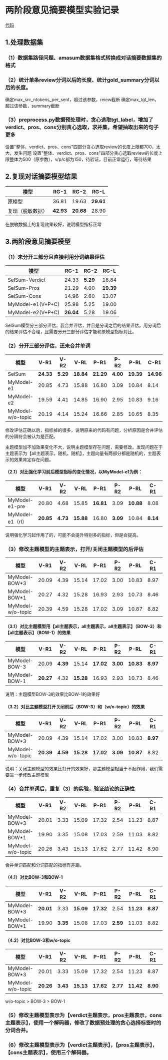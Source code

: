 # 两阶段意见摘要模型实验记录
[代码](https://github.com/wzl0228/amasum_review_summ)
## 1.处理数据集
### （1）数据集路径问题、amasum数据集格式转换成对话摘要数据集的格式
### （2）统计单条review分词以后的长度、统计gold_summary分词以后的长度。
确定max_src_ntokens_per_sent，超过该参数，reiew截断
确定max_tgt_len，超过该参数，summary截断
### （3）preprocess.py数据预处理时，贪心选取tgt_label，增加了verdict、pros、cons分别贪心选取，求并集，希望抽取出来的句子更多
设置"整体、verdict、pros、cons"四部分贪心选取review的长度上限都700，太大，发生问题
设置"整体、verdict、pros、cons"四部分贪心选取review的长度上限整体为500（原参数），v/p/c都为150，待验证，目前正常运行，等待结果

## 2.复现对话摘要模型结果
模型  | RG-1 | RG-2 | RG-L
---- | ----- | ----- | -----
原模型  | 36.81 | 19.63 | **29.61**
复现（脱敏数据）| **42.93** | **20.68** | 28.90

在脱敏数据上的复现效果较好，说明模型指标正常
## 3.两阶段意见摘要模型
### （1）未分开三部分且直接利用分词结果评估
模型  | RG-1 | RG-2 | RG-L
---- | ----- | ----- | -----
SelSum-Verdict  | 24.33 | **5.29** | 18.84
SelSum-Pros | 21.29 | 4.00 | **19.39**
SelSum-Cons | 14.96 | 2.60 | 13.07
MyModel-e1(V+P+C) | 25.98 | 5.25 | 19.00
MyModel-e2(V+P+C) | **26.04** | 5.28 | 19.06

SelSum模型分三部分评估，我合并评估，并且是分词之后的结果评估，用分词后的结果评估不合理，且需要分开三部分评估才能和原模型指标对比。
### （2）分开三部分评估，还未合并单词
模型  | V-R1 | V-R2 | V-RL | P-R1 | P-R2 | P-RL | C-R1 | C-R2 | C-RL 
---- | ----- | ----- | ----- | ----- | ----- | ----- | ----- | ----- | ----- 
SelSum | **24.33** | **5.29** | **18.84** | **21.29** | **4.00** | **19.39** | **14.96** | **2.60** | **13.07**
MyModel-e1 | 20.85 | 4.73 | 15.88 | 16.80 | 3.09 | 10.84 | 8.14 | 1.42 | 6.26
MyModel-e2 | 19.59 | 4.41 | 14.85 | 16.90 | 2.95 | 10.83 | 9.16 | 1.50 | 7.06
MyModel-w/o-topic | 20.19 | 4.14 | 15.24 | 16.66 | 2.85 | 10.65 | 8.35 | 1.51 | 6.53

修改评估正确以后，指标掉的很多，说明原来的代码有问题，分析原因是合并评估的分隔符会被认为是匹配。

主题模型加不加效果变化不大，说明主题模型存在问题，需要修改。发现问题在于主题表示为【all主题表示，随机，随机】，主题向量有两部分都是随机的，主题表示的效果肯定存在问题。

#### （2.1）对比强化学习前后模型指标的变化情况，以MyModel-e1为例：
模型  | V-R1 | V-R2 | V-RL | P-R1 | P-R2 | P-RL | C-R1 | C-R2 | C-RL 
---- | ----- | ----- | ----- | ----- | ----- | ----- | ----- | ----- | ----- 
MyModel-e1-pre | 20.80 | 4.68 | 15.85 | **16.81** | 3.09 | **10.88** | 8.08 | 1.38 | 6.18
MyModel-e1（rl） | **20.85** | **4.73** | **15.88** | 16.80 | **3.09** | 10.84 | **8.14** | **1.42** | **6.26**

说明强化学习起作用了的，可能不会提升特别多的指标，但是会提高。

### （3）修改主题模型的主题表示，打开/关闭主题模型的后评估
模型  | V-R1 | V-R2 | V-RL | P-R1 | P-R2 | P-RL | C-R1 | C-R2 | C-RL 
---- | ----- | ----- | ----- | ----- | ----- | ----- | ----- | ----- | ----- 
MyModel-BOW*3 | 20.09 | 4.39 | 15.14 | 17.02 | 3.00 | 10.83 | 8.97 | 1.67 | 6.92
MyModel-BOW*1 | 20.27 | 4.32 | 15.28 | 16.93 | 2.93 | 10.73 | 8.46 | 1.56 | 6.57
MyModel-w/o-topic | 20.39 | 4.59 | 15.28 | 17.02 | 3.09 | 10.87 | 8.82 | 1.57 | 6.79

#### （3.1）对比主题模型用【all主题表示，all主题表示，all主题表示】（BOW-3）和【all主题表示】（BOW-1）的效果
模型  | V-R1 | V-R2 | V-RL | P-R1 | P-R2 | P-RL | C-R1 | C-R2 | C-RL 
---- | ----- | ----- | ----- | ----- | ----- | ----- | ----- | ----- | ----- 
MyModel-BOW-3 | 20.09 | **4.39** | 15.14 | **17.02** | **3.00** | **10.83** | **8.97** | **1.67** | **6.92**
MyModel-BOW-1 | **20.27** | 4.32 | **15.28** | 16.93 | 2.93 | 10.73 | 8.46 | 1.56 | 6.57

说明：主题模型BOW-3的效果比BOW-1的效果好

#### （3.2）对比主题模型打开关闭前后（BOW-3）和（w/o-topic）的效果
模型  | V-R1 | V-R2 | V-RL | P-R1 | P-R2 | P-RL | C-R1 | C-R2 | C-RL 
---- | ----- | ----- | ----- | ----- | ----- | ----- | ----- | ----- | ----- 
MyModel-BOW*3 | 20.09 | 4.39 | 15.14 | 17.02 | 3.00 | 10.83 | **8.97** | **1.67** | **6.92**
MyModel-w/o-topic | **20.39** | **4.59** | **15.28** | **17.02** | **3.09** | **10.87** | 8.82 | 1.57 | 6.79

说明：关闭主题模型的效果比打开的效果好，那主题模型相当于不起作用，我们需要进一步修改主题模型

### （4）合并单词后，重复（3）的实验，验证结论的正确性
模型  | V-R1 | V-R2 | V-RL | P-R1 | P-R2 | P-RL | C-R1 | C-R2 | C-RL 
---- | ----- | ----- | ----- | ----- | ----- | ----- | ----- | ----- | ----- 
MyModel-BOW*3 | 20.01 | 3.33 | 15.09 | 17.32 | 2.54 | 11.23 | 8.87 | 1.38 | 6.90
MyModel-BOW*1 | 19.90 | 3.35 | 15.08 | 17.03 | 2.59 | 11.03 | 8.82 | 1.43 | 6.88
MyModel-w/o-topic | 20.26 | 3.43 | 15.13 | 17.62 | 2.77 | 11.42 | 8.90 | 1.44 | 6.98

合并单词匹配和分词匹配的指标有差距。

#### （4.1）对比BOW-3和BOW-1
模型  | V-R1 | V-R2 | V-RL | P-R1 | P-R2 | P-RL | C-R1 | C-R2 | C-RL 
---- | ----- | ----- | ----- | ----- | ----- | ----- | ----- | ----- | ----- 
MyModel-BOW*3 | **20.01** | 3.33 | **15.09** | **17.32** | 2.54 | **11.23** | **8.87** | 1.38 | **6.90**
MyModel-BOW*1 | 19.90 | **3.35** | 15.08 | 17.03 | **2.59** | 11.03 | 8.82 | **1.43** | 6.88

#### （4.2）对比BOW-3和w/o-topic
模型  | V-R1 | V-R2 | V-RL | P-R1 | P-R2 | P-RL | C-R1 | C-R2 | C-RL 
---- | ----- | ----- | ----- | ----- | ----- | ----- | ----- | ----- | ----- 
MyModel-BOW*3 | 20.01 | 3.33 | 15.09 | 17.32 | 2.54 | 11.23 | 8.87 | 1.38 | 6.90
MyModel-w/o-topic | **20.26** | **3.43** | **15.13** | **17.62** | **2.77** | **11.42** | **8.90** | **1.44** | **6.98**

w/o-topic > BOW-3 > BOW-1

### （5）修改主题模型表示为【verdict主题表示，pros主题表示，cons主题表示】，使用一个解码器，修改了数据预处理的贪心选择标签时的分词合并。

### （6）修改主题模型表示为【verdict主题表示】，【pros主题表示】，【cons主题表示】，使用三个解码器。
